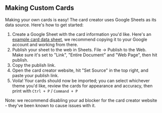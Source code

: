 ## Making Custom Cards

Making your own cards is easy! The card creator uses Google Sheets as its data source. Here's how to get started:

1. Create a Google Sheet with the card information you'd like. Here's an [example card data sheet](https://docs.google.com/spreadsheets/d/1MVZ2hqihag6QvbRgBGafOi_NbNhZ1TL2a1DH_ojG__o/edit#gid=987926921), we recommend copying it to your Google account and working from there.
2. Publish your sheet to the web in Sheets. File -> Publish to the Web. Make sure it's set to "Link", "Entire Document" and "Web Page", then hit publish.
3. Copy the publish link.
4. Open the card creator website, hit "Set Source" in the top right, and paste your publish link.
5. Voila! Your cards should now be imported; you can select whichever theme you'd like, review the cards for appearance and accuracy, then print with `Ctrl + P` / `Command + P`

Note: we recommend disabling your ad blocker for the card creator website - they've been known to cause issues with it.